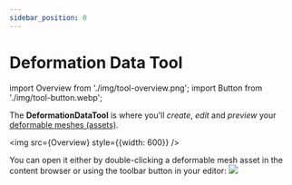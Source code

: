 ```yaml
---
sidebar_position: 0
---
```


# Deformation Data Tool

import Overview from './img/tool-overview.png';
import Button from './img/tool-button.webp';

The **DeformationDataTool** is where you'll *create*, *edit* and *preview* your [deformable meshes (assets)](../mesh-asset/overview.md).

<img src={Overview} style={{width: 600}} />

You can open it either by double-clicking a deformable mesh asset in the content browser or using the toolbar button in your editor: 
<img src={Button} />